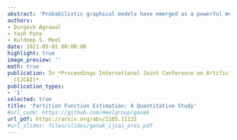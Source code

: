 ```yaml
---
abstract: 'Probabilistic graphical models have emerged as a powerful modeling tool for several real-world scenarios where one needs to reason under uncertainty. A graphical models partition function is a central quantity of interest, and its computation is key to several probabilistic reasoning tasks. Given the #P-hardness of computing the partition function, several techniques have been proposed over the years with varying guarantees on the quality of estimates and their runtime behavior. This paper seeks to present a survey of 17 techniques and a rigorous empirical study of their behavior across an extensive set of benchmarks. Our empirical study draws up a surprising observation: exact techniques are as efficient as the approximate ones, and therefore, we conclude with an optimistic view of opportunities for the design of approximate techniques with enhanced scalability. Motivated by the observation of an order of magnitude difference between the Virtual Best Solver and the best performing tool, we envision an exciting line of research focused on the development of portfolio solvers.'
authors:
- Durgesh Agrawal
- Yash Pote
- Kuldeep S. Meel
date: 2021-05-01 00:00:00
highlight: true
image_preview: ''
math: true
publication: In *Proceedings International Joint Conference on Artificial Intelligence
  (IJCAI)*
publication_types:
- '1'
selected: true
title: 'Partition Function Estimation: A Quantitative Study'
#url_code: https://github.com/meelgroup/ganak
url_pdf: https://arxiv.org/abs/2105.11132
#url_slides: files/slides/ganak_ijcai_pres.pdf
---
```


